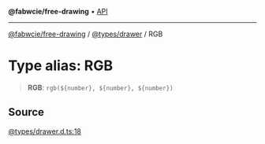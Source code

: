 **@fabwcie/free-drawing** • [API](../../../README.md)

***

[@fabwcie/free-drawing](../../../README.md) / [@types/drawer](../README.md) / RGB

# Type alias: RGB

> **RGB**: ```rgb(${number}, ${number}, ${number})```

## Source

[@types/drawer.d.ts:18](https://github.com/fabienwnklr/free-drawing/blob/master/src/@types/drawer.d.ts#L18)
